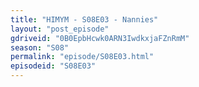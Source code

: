 ```yaml
---
title: "HIMYM - S08E03 - Nannies"
layout: "post_episode"
gdriveid: "0B0EpbHcwk0ARN3IwdkxjaFZnRmM"
season: "S08"
permalink: "episode/S08E03.html"
episodeid: "S08E03"
---
```

